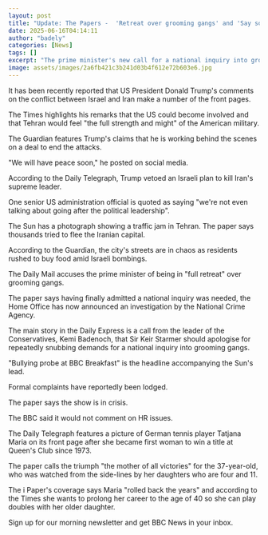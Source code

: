 ```yaml
---
layout: post
title: "Update: The Papers -  'Retreat over grooming gangs' and 'Say sorry for delay'"
date: 2025-06-16T04:14:11
author: "badely"
categories: [News]
tags: []
excerpt: "The prime minister's new call for a national inquiry into grooming gangs features in the papers."
image: assets/images/2a6fb421c3b241d03b4f612e72b603e6.jpg
---
```


It has been recently reported that US President Donald Trump's comments on the conflict between Israel and Iran make a number of the front pages. 

The Times highlights his remarks that the US could become involved and that Tehran would feel "the full strength and might" of the American military. 

The Guardian features Trump's claims that he is working behind the scenes on a deal to end the attacks. 

"We will have peace soon," he posted on social media. 

According to the Daily Telegraph, Trump vetoed an Israeli plan to kill Iran's supreme leader. 

One senior US administration official is quoted as saying "we're not even talking about going after the political leadership".

The Sun has a photograph showing a traffic jam in Tehran. The paper says thousands tried to flee the Iranian capital. 

According to the Guardian, the city's streets are in chaos as residents rushed to buy food amid Israeli bombings.

The Daily Mail accuses the prime minister of being in "full retreat" over grooming gangs. 

The paper says having finally admitted a national inquiry was needed, the Home Office has now announced an investigation by the National Crime Agency. 

The main story in the Daily Express is a call from the leader of the Conservatives, Kemi Badenoch, that Sir Keir Starmer should apologise for repeatedly snubbing demands for a national inquiry into grooming gangs.

"Bullying probe at BBC Breakfast" is the headline accompanying the Sun's lead. 

Formal complaints have reportedly been lodged. 

The paper says the show is in crisis. 

The BBC said it would not comment on HR issues.

The Daily Telegraph features a picture of German tennis player Tatjana Maria on its front page after she became first woman to win a title at Queen's Club since 1973. 

The paper calls the triumph "the mother of all victories" for the 37-year-old, who was watched from the side-lines by her daughters who are four and 11. 

The i Paper's coverage says Maria "rolled back the years" and according to the Times she wants to prolong her career to the age of 40 so she can play doubles with her older daughter.

Sign up for our morning newsletter and get BBC News in your inbox.

